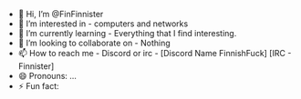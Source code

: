 - 👋 Hi, I’m @FinFinnister
- 👀 I’m interested in - computers and networks
- 🌱 I’m currently learning - Everything that I find interesting.
- 💞️ I’m looking to collaborate on - Nothing
- 📫 How to reach me - Discord or irc - [Discord Name FinnishFuck] [IRC - Finnister]
- 😄 Pronouns: ...
- ⚡ Fun fact: 

<!---
FinFinnister/FinFinnister is a ✨ special ✨ repository because its `README.md` (this file) appears on your GitHub profile.
You can click the Preview link to take a look at your changes.
--->
